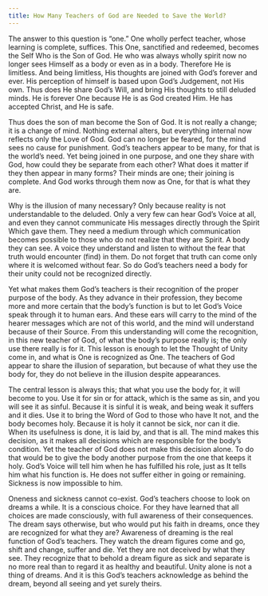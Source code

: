 ```yaml
---
title: How Many Teachers of God are Needed to Save the World?
---
```


The answer to this question is “one.” One wholly perfect teacher, whose
learning is complete, suffices. This One, sanctified and redeemed,
becomes the Self Who is the Son of God. He who was always wholly spirit
now no longer sees Himself as a body or even as in a body. Therefore He
is limitless. And being limitless, His thoughts are joined with God’s
forever and ever. His perception of himself is based upon God’s
Judgement, not His own. Thus does He share God’s Will, and bring His
thoughts to still deluded minds. He is forever One because He is as God
created Him. He has accepted Christ, and He is safe.

Thus does the son of man become the Son of God. It is not really a
change; it is a change of mind. Nothing external alters, but everything
internal now reflects only the Love of God. God can no longer be feared,
for the mind sees no cause for punishment. God’s teachers appear to be
many, for that is the world’s need. Yet being joined in one purpose, and
one they share with God, how could they be separate from each other?
What does it matter if they then appear in many forms? Their minds are
one; their joining is complete. And God works through them now as One,
for that is what they are.

Why is the illusion of many necessary? Only because reality is not
understandable to the deluded. Only a very few can hear God’s Voice at
all, and even they cannot communicate His messages directly through the
Spirit Which gave them. They need a medium through which communication
becomes possible to those who do not realize that they are Spirit. A
body they can see. A voice they understand and listen to without the
fear that truth would encounter (find) in them. Do not forget that truth
can come only where it is welcomed without fear. So do God’s teachers
need a body for their unity could not be recognized directly.

Yet what makes them God’s teachers is their recognition of the proper
purpose of the body. As they advance in their profession, they become
more and more certain that the body’s function is but to let God’s Voice
speak through it to human ears. And these ears will carry
to the mind of the hearer messages which are not of this world, and the
mind will understand because of their Source. From this understanding
will come the recognition, in this new teacher of God, of what the
body’s purpose really is; the only use there really is for it. This
lesson is enough to let the Thought of Unity come in, and what is One is
recognized as One. The teachers of God appear to share the illusion of
separation, but because of what they use the body for, they do not
believe in the illusion despite appearances.

The central lesson is always this; that what you use the body for, it
will become to you. Use it for sin or for attack, which is the same as
sin, and you will see it as sinful. Because it is sinful it is weak, and
being weak it suffers and it dies. Use it to bring the Word of God to
those who have It not, and the body becomes holy. Because it is holy it
cannot be sick, nor can it die. When its usefulness is done, it is laid
by, and that is all. The mind makes this decision, as it makes all
decisions which are responsible for the body’s condition. Yet the
teacher of God does not make this decision alone. To do that would be to
give the body another purpose from the one that keeps it holy. God’s
Voice will tell him when he has fulfilled his role, just as It tells him
what his function is. He does not suffer either in going or remaining.
Sickness is now impossible to him.

Oneness and sickness cannot co-exist. God’s teachers choose to look on
dreams a while. It is a conscious choice. For they have learned that all
choices are made consciously, with full awareness of their consequences.
The dream says otherwise, but who would put his faith in dreams, once
they are recognized for what they are? Awareness of dreaming is the real
function of God’s teachers. They watch the dream figures come and go,
shift and change, suffer and die. Yet they are not deceived by what they
see. They recognize that to behold a dream figure as sick and separate
is no more real than to regard it as healthy and beautiful. Unity alone
is not a thing of dreams. And it is this God’s teachers acknowledge as
behind the dream, beyond all seeing and yet surely theirs.

